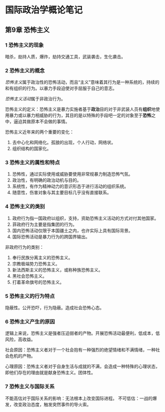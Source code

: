# 国际政治学概论笔记
## 第9章 恐怖主义
### 1 恐怖主义的现象
暗杀，劫持人质，爆炸，劫持交通工具，武装袭击，生化袭击。

### 2 恐怖主义的概念
*恐怖主义*属于政治性的恐怖活动，而且“主义”意味着其行为是一种系统的，持续的和有组织的行为。以暴力手段迫使对手屈服于自己的意志。

*恐怖主义活动*属于非政治行为。

恐怖主义的定义：恐怖主义是暴力实施者基于**政治**目的对于非武装人员有**组织**地使用暴力或以暴力相威胁的行为，其目的是以特殊的手段吧一定的对象至于**恐怖**之中，逼迫其做原本不会做的事情。

恐怖主义近年来的两个重要的变化：

1. 去中心化和网络化。孤狼的出现，个人行动，网络状。
1. 组织结构的国家化。

### 3 恐怖主义的属性和特点
1. 恐怖性，通过实际使用或威胁要使用非常规暴力制造恐怖气氛。
1. 政治性，有明确的政治动机与目的。
1. 系统性，有作为精神动力的意识形态于进行活动的组织系统。
1. 随意性，伤害对象与其主要目标几乎没有直接联系。

### 4 恐怖主义的类别
1. 政府行为指一国政府以组织，支持，资助恐怖主义活动的方式对付其他国家。
1. 菲政府行为主要是指集团的行为。
1. 国内恐怖活动仅限于本国疆土之内，也许实际上具有国际背景。
1. 国际恐怖活动是暴力行为的跨国界输出。

非政府行为的类别：

1. 奉行民族分离主义的恐怖主义。
1. 宗教极端势力恐怖主义。
1. 新法西斯主义的恐怖主义，或称种族恐怖主义。
1. 黑社会恐怖主义。
1. 打着革命旗号的恐怖主义。

### 5 恐怖主义的行为特点
隐蔽性。公开恐吓，行为隐蔽。造成社会恐怖心态。

### 6 恐怖主义产生的原因
逻辑上来说，恐怖主义是强者压迫弱者的产物。开展恐怖活动最便利，低成本，低风险，高收益。

社会原因：恐怖主义者对于一个社会抱有一种强烈的绝望情绪和不满情绪，一种社会危机的产物。

心理原因：恐怖主义者对于自身生活与成就的不满，会造成一种特殊的心理状态，即他们存在的理由就是献身恐怖主义。团体性。

### 7 恐怖主义与国际关系
不能高估对于国际关系的影响：无法根本上改变国际进程。
不可低估：一战的爆发，改变政治态度，触发突然事件的导火索。



